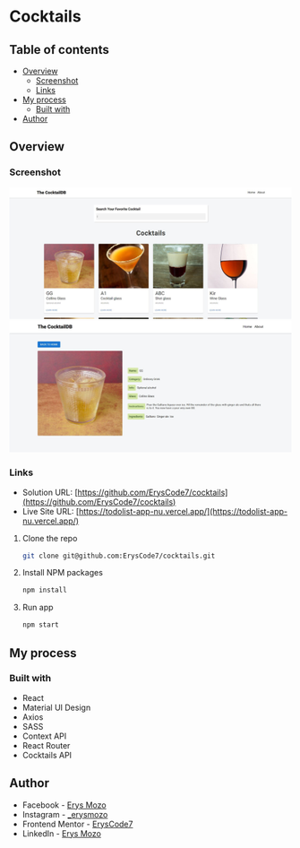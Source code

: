 # Cocktails

## Table of contents

- [Overview](#overview)
  - [Screenshot](#screenshot)
  - [Links](#links)
- [My process](#my-process)
  - [Built with](#built-with)
- [Author](#author)

## Overview

### Screenshot

![](./screenshots/sc.jpg)
![](./screenshots/sc1.jpg)

### Links

- Solution URL: [https://github.com/ErysCode7/cocktails](https://github.com/ErysCode7/cocktails)
- Live Site URL: [https://todolist-app-nu.vercel.app/](https://todolist-app-nu.vercel.app/)

1. Clone the repo

   ```sh
   git clone git@github.com:ErysCode7/cocktails.git
   ```

2. Install NPM packages

   ```sh
   npm install
   ```

3. Run app

   ```sh
   npm start
   ```

## My process

### Built with

- React
- Material UI Design
- Axios
- SASS
- Context API
- React Router
- Cocktails API

## Author

- Facebook - [Erys Mozo](https://web.facebook.com/erys.mozo/)
- Instagram - [\_erysmozo](https://www.instagram.com/_erysmozo/)
- Frontend Mentor - [ErysCode7](https://www.frontendmentor.io/profile/ErysCode7)
- LinkedIn - [Erys Mozo](https://www.linkedin.com/in/erys-mozo-280190230/)
